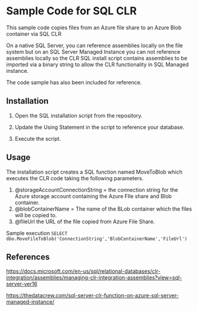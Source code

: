 # Sample Code for SQL CLR 

This sample code copies files from an Azure file share to an Azure Blob container via SQL CLR

On a native SQL Server, you can reference assemblies locally on the file system but on an SQL Server Managed Instance you  can not reference assemblies locally so the CLR SQL install script contains assemblies to be imported via a binary string to allow the CLR functionality in SQL Managed instance.

The code sample has also been included for reference.

## Installation

1. Open the SQL installation script from the repository.

2. Update the Using Statement in the script to reference your database.

3. Execute the script.

## Usage

The installation script creates a  SQL function named MoveToBlob which executes the CLR code taking the following parameters.

1. @storageAccountConnectionString = the connection string for the Azure storage account containing the Azure FIle share and Blob container.
2. @blobContainerName = The name of the BLob container which the files will be copied to.
3. @fileUrl the URL of the file copied from Azure File Share.

Sample execution 
` SELECT dbo.MoveFileToBlob('ConnectionString','BlobContainerName','FileUrl') `




## References 

https://docs.microsoft.com/en-us/sql/relational-databases/clr-integration/assemblies/managing-clr-integration-assemblies?view=sql-server-ver16

https://thedatacrew.com/sql-server-clr-function-on-azure-sql-server-managed-instance/
